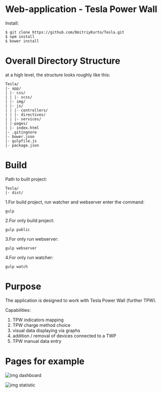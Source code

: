# Web-application - Tesla Power Wall

Install:

    $ git clone https://github.com/DmitriyKurto/Tesla.git
    $ npm install
    $ bower install


# Overall Directory Structure
at a high level, the structure looks roughly like this:

    Tesla/
    |- app/
    | |- css/
    | | |- scss/
    | |- img/
    | |- js/
    | | |- controllers/
    | | |- directives/
    | | |- services/
    | |-pages/
    | |- index.html
    |- .gitingnore
    |- bower.json
    |- gulpfile.js
    |- package.json

# Build

Path to built project:

    Tesla/
    |- dist/


 1.For build project, run watcher and webserver enter the command:

    gulp 

 2.For only build project:

    gulp public

 3.For only  run webserver:

    gulp webserver

 4.For only run watcher:

    gulp watch

# Purpose
The application is designed to work with Tesla Power Wall (further TPW).

Capabilities:

 1. TPW indicators mapping
 2. TPW charge method choice
 3. visual data displaying via graphs
 4. addition / removal of devices connected to a TWP
 5. TPW manual data entry

# Pages for example

![img dashboard](http://www.imageup.ru/img95/2297446/1.jpg)

![img statistic](http://www.imageup.ru/img95/2297447/2.png)

